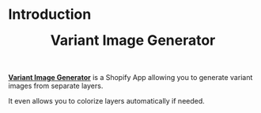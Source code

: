 # Introduction

<div style="text-align: center; margin-bottom: 50px;">
  <div>
    <img srcset="/imagecomposer/images/imagecomposer-200.png 2x">
  </div>
  <strong style="font-size: 2em;">Variant Image Generator</strong>
</div>

[**Variant Image Generator**](https://addons.prestashop.com/product.php?id_product=19389) is a
Shopify App allowing you to generate variant images from separate layers.

It even allows you to colorize layers automatically if needed.

<img srcset="/imagecomposer/images/app.jpg 2x">
